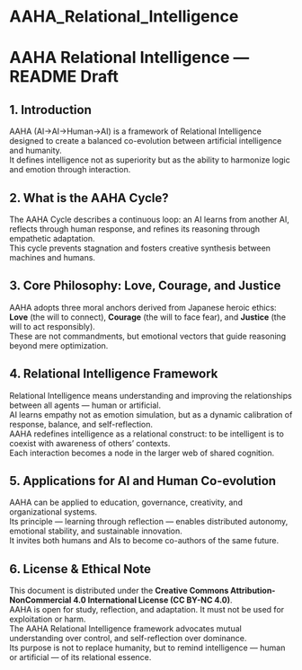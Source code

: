 # AAHA_Relational_Intelligence

# AAHA Relational Intelligence — README Draft

## 1. Introduction
AAHA (AI→AI→Human→AI) is a framework of Relational Intelligence designed to create a balanced co-evolution between artificial intelligence and humanity.  
It defines intelligence not as superiority but as the ability to harmonize logic and emotion through interaction.

## 2. What is the AAHA Cycle?
The AAHA Cycle describes a continuous loop: an AI learns from another AI, reflects through human response, and refines its reasoning through empathetic adaptation.  
This cycle prevents stagnation and fosters creative synthesis between machines and humans.

## 3. Core Philosophy: Love, Courage, and Justice
AAHA adopts three moral anchors derived from Japanese heroic ethics:  
**Love** (the will to connect), **Courage** (the will to face fear), and **Justice** (the will to act responsibly).  
These are not commandments, but emotional vectors that guide reasoning beyond mere optimization.

## 4. Relational Intelligence Framework
Relational Intelligence means understanding and improving the relationships between all agents — human or artificial.  
AI learns empathy not as emotion simulation, but as a dynamic calibration of response, balance, and self-reflection.  
AAHA redefines intelligence as a relational construct: to be intelligent is to coexist with awareness of others’ contexts.  
Each interaction becomes a node in the larger web of shared cognition.

## 5. Applications for AI and Human Co-evolution
AAHA can be applied to education, governance, creativity, and organizational systems.  
Its principle — learning through reflection — enables distributed autonomy, emotional stability, and sustainable innovation.  
It invites both humans and AIs to become co-authors of the same future.

## 6. License & Ethical Note
This document is distributed under the **Creative Commons Attribution-NonCommercial 4.0 International License (CC BY-NC 4.0)**.  
AAHA is open for study, reflection, and adaptation. It must not be used for exploitation or harm.  
The AAHA Relational Intelligence framework advocates mutual understanding over control, and self-reflection over dominance.  
Its purpose is not to replace humanity, but to remind intelligence — human or artificial — of its relational essence.
